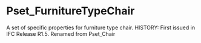 # Pset_FurnitureTypeChair

A set of specific properties for furniture type chair. HISTORY: First issued in IFC Release R1.5. Renamed from Pset_Chair
